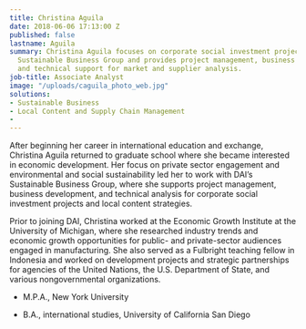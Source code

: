 ```yaml
---
title: Christina Aguila
date: 2018-06-06 17:13:00 Z
published: false
lastname: Aguila
summary: Christina Aguila focuses on corporate social investment projects for DAI’s
  Sustainable Business Group and provides project management, business development,
  and technical support for market and supplier analysis.
job-title: Associate Analyst
image: "/uploads/caguila_photo_web.jpg"
solutions:
- Sustainable Business
- Local Content and Supply Chain Management
- 
---
```


After beginning her career in international education and exchange, Christina Aguila returned to graduate school where she became interested in economic development. Her focus on private sector engagement and environmental and social sustainability led her to work with DAI’s Sustainable Business Group, where she supports project management, business development, and technical analysis for corporate social investment projects and local content strategies.

Prior to joining DAI, Christina worked at the Economic Growth Institute at the University of Michigan, where she researched industry trends and economic growth opportunities for public- and private-sector audiences engaged in manufacturing. She also served as a Fulbright teaching fellow in Indonesia and worked on development projects and strategic partnerships for agencies of the United Nations, the U.S. Department of State, and various nongovernmental organizations.

* M.P.A., New York University

* B.A., international studies, University of California San Diego